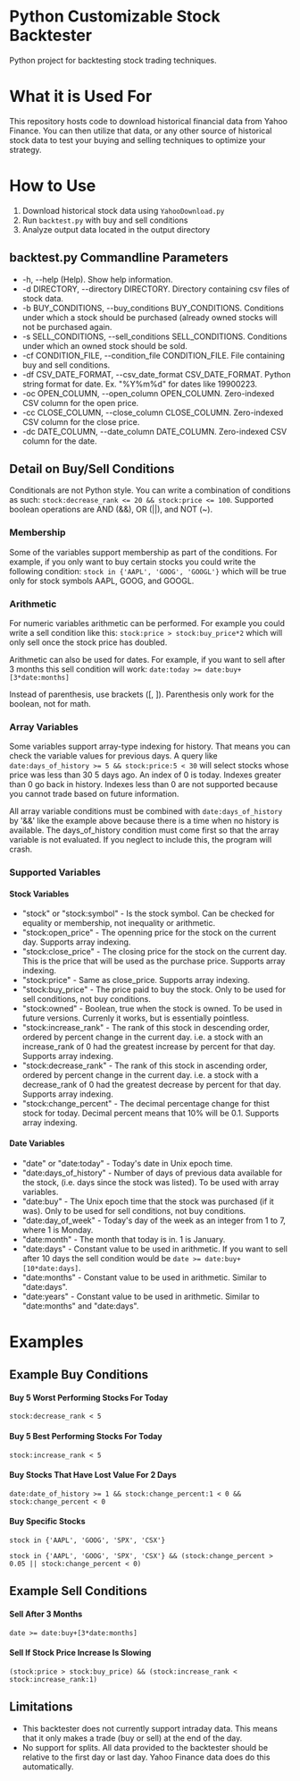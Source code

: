 # Python Customizable Stock Backtester
Python project for backtesting stock trading techniques.

# What it is Used For
This repository hosts code to download historical financial data from Yahoo Finance. You can then utilize that data, or any other source of 
historical stock data to test your buying and selling techniques to optimize your strategy.

# How to Use
1. Download historical stock data using `YahooDownload.py`
2. Run `backtest.py` with buy and sell conditions
3. Analyze output data located in the output directory

## backtest.py Commandline Parameters
- -h, --help (Help). Show help information.
- -d DIRECTORY, --directory DIRECTORY. Directory containing csv files of stock data.
-  -b BUY_CONDITIONS, --buy_conditions BUY_CONDITIONS. Conditions under which a stock should be purchased (already owned stocks will not be purchased again.
-  -s SELL_CONDITIONS, --sell_conditions SELL_CONDITIONS. Conditions under which an owned stock should be sold.
- -cf CONDITION_FILE, --condition_file CONDITION_FILE. File containing buy and sell conditions.
-  -df CSV_DATE_FORMAT, --csv_date_format CSV_DATE_FORMAT. Python string format for date. Ex. "%Y%m%d" for dates like 19900223.
-  -oc OPEN_COLUMN, --open_column OPEN_COLUMN. Zero-indexed CSV column for the open price.
-  -cc CLOSE_COLUMN, --close_column CLOSE_COLUMN. Zero-indexed CSV column for the close price.
-  -dc DATE_COLUMN, --date_column DATE_COLUMN. Zero-indexed CSV column for the date.

## Detail on Buy/Sell Conditions
Conditionals are not Python style. You can write a combination of conditions as such: 
`stock:decrease_rank <= 20 && stock:price <= 100`. Supported boolean operations are AND (&&), OR (||), and NOT (~).

### Membership
Some of the variables support membership as part of the conditions. For example, if you only want to buy certain stocks you could write
 the following condition: `stock in {'AAPL', 'GOOG', 'GOOGL'}` which will be true only for stock symbols AAPL, GOOG, and GOOGL.

### Arithmetic
For numeric variables arithmetic can be performed. For example you could write a sell condition like this: `stock:price > stock:buy_price*2`
 which will only sell once the stock price has doubled.

Arithmetic can also be used for dates. For example, if you want to sell after 3 months this sell condition will work: 
`date:today >= date:buy+[3*date:months]`

Instead of parenthesis, use brackets ([, ]). Parenthesis only work for the boolean, not for math.

### Array Variables
Some variables support array-type indexing for history. That means you can check the variable values for previous days. A query like 
`date:days_of_history >= 5 && stock:price:5 < 30` will select stocks whose price was less than 30 5 days ago. An index of 0 is today. Indexes greater than 0 go back in history. Indexes less than 0 are not supported because you cannot trade based on future information.

All array variable conditions must be combined with `date:days_of_history` by '&&' like the example above because there is a time when 
no history is available. The days_of_history condition must come first so that the array variable is not evaluated. If you neglect to include this, the program will crash.

### Supported Variables
#### Stock Variables
- "stock" or "stock:symbol" - Is the stock symbol. Can be checked for equality or membership, not inequality or arithmetic.
- "stock:open_price" - The openning price for the stock on the current day. Supports array indexing.
- "stock:close_price" - The closing price for the stock on the current day. This is the price that will be used as the purchase price. Supports array indexing.
- "stock:price" - Same as close_price. Supports array indexing.
- "stock:buy_price" - The price paid to buy the stock. Only to be used for sell conditions, not buy conditions.
- "stock:owned" - Boolean, true when the stock is owned. To be used in future versions. Currenly it works, but is essentially pointless.
- "stock:increase_rank" - The rank of this stock in descending order, ordered by percent change in the current day. 
i.e. a stock with an increase_rank of 0 had the greatest increase by percent for that day. Supports array indexing.
- "stock:decrease_rank" - The rank of this stock in ascending order, ordered by percent change in the current day. 
i.e. a stock with a decrease_rank of 0 had the greatest decrease by percent for that day. Supports array indexing.
- "stock:change_percent" - The decimal percentage change for thist stock for today. Decimal percent means that 10% will be 0.1. Supports array indexing.

#### Date Variables
- "date" or "date:today" - Today's date in Unix epoch time.
- "date:days_of_history" - Number of days of previous data available for the stock, (i.e. days since the stock was listed). To be used with array variables.
- "date:buy" - The Unix epoch time that the stock was purchased (if it was). Only to be used for sell conditions, not buy conditions.
- "date:day_of_week" - Today's day of the week as an integer from 1 to 7, where 1 is Monday.
- "date:month" - The month that today is in. 1 is January.
- "date:days" - Constant value to be used in arithmetic. If you want to sell after 10 days the sell condition would be 
`date >= date:buy+[10*date:days]`.
- "date:months" - Constant value to be used in arithmetic. Similar to "date:days".
- "date:years" - Constant value to be used in arithmetic. Similar to "date:months" and "date:days".

# Examples
## Example Buy Conditions
#### Buy 5 Worst Performing Stocks For Today
`stock:decrease_rank < 5`
#### Buy 5 Best Performing Stocks For Today
`stock:increase_rank < 5`
#### Buy Stocks That Have Lost Value For 2 Days
`date:date_of_history >= 1 && stock:change_percent:1 < 0 && stock:change_percent < 0`
#### Buy Specific Stocks
`stock in {'AAPL', 'GOOG', 'SPX', 'CSX'}`

`stock in {'AAPL', 'GOOG', 'SPX', 'CSX'} && (stock:change_percent > 0.05 || stock:change_percent < 0)`
## Example Sell Conditions
#### Sell After 3 Months
`date >= date:buy+[3*date:months]`
#### Sell If Stock Price Increase Is Slowing
`(stock:price > stock:buy_price) && (stock:increase_rank < stock:increase_rank:1)`

## Limitations
- This backtester does not currently support intraday data. This means that it only makes a trade (buy or sell) at the end of the day.
- No support for splits. All data provided to the backtester should be relative to the first day or last day. Yahoo Finance data does do this automatically. 
